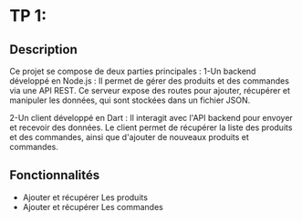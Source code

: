 # TP 1: 

## Description
Ce projet se compose de deux parties principales :
1-Un backend développé en Node.js :
Il permet de gérer des produits et des commandes via une API REST. Ce serveur expose des routes pour ajouter, récupérer et manipuler les données, qui sont stockées dans un fichier JSON.

2-Un client développé en Dart :
Il interagit avec l'API backend pour envoyer et recevoir des données. Le client permet de récupérer la liste des produits et des commandes, ainsi que d'ajouter de nouveaux produits et commandes.

## Fonctionnalités
- Ajouter et récupérer Les produits
- Ajouter et récupérer Les commandes


